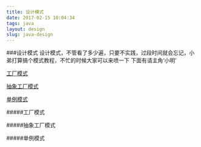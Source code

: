 ```yaml
---
title: 设计模式
date: 2017-02-15 10:04:34
tags: java
layout: design
slug: java-design
---
```



###设计模式
设计模式，不管看了多少遍，只要不实践，过段时间就会忘记，小弟打算搞个模式教程，不忙的时候大家可以来喷一下
下面有请主角‘小明’
 
 
[工厂模式](#工厂模式)
 
[抽象工厂模式](#抽象工厂模式)

[单例模式](#单例模式)
 


#####<A NAME="工厂模式">工厂模式</a>


 

#####<A NAME="抽象工厂模式">抽象工厂模式</a>
 

#####<A NAME="单例模式">单例模式</a>
 
